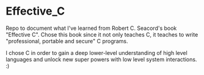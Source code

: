 # Effective_C
Repo to document what I've learned from Robert C. Seacord's book "Effective C".
Chose this book since it not only teaches C, it teaches to write "professional, portable and secure" C programs.

I chose C in order to gain a deep lower-level understanding of high level languages and unlock new super powers with low level system interactions. :)
